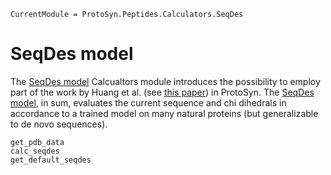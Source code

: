 ```@meta
CurrentModule = ProtoSyn.Peptides.Calculators.SeqDes
```

# SeqDes model

The [SeqDes model](@ref) Calcualtors module introduces the possibility to employ part of the work by Huang et al. (see [this paper](https://www.nature.com/articles/s41467-022-28313-9)) in ProtoSyn. The [SeqDes model](@ref), in sum, evaluates the current sequence and chi dihedrals in accordance to a trained model on many natural proteins (but generalizable to de novo sequences).

```@docs
get_pdb_data
calc_seqdes
get_default_seqdes
```